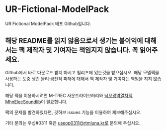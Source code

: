 # UR-Fictional-ModelPack
UR Fictional ModelPack 배포 Github입니다.

## 해당 README를 읽지 않음으로서 생기는 불이익에 대해서는 팩 제작자 및 기여자는 책임지지 않습니다. 꼭 읽어주세요.

Github에서 바로 다운로드 받지 마시고 릴리즈에 있는것을 받으십시오.
해당 모델팩을 사용하는 도중 생긴 물리·금전적 피해에 대해서 팩 제작자 및 기여자는 책임을 지지 않습니다.

해당 팩을 이용하시려면 M-TREC 사운드라이브러리와 [낙오광역열차팩](https://ntws.kr/modelpack/nopu/), [MhnElecSoundlib](https://ux.getuploader.com/Mhn_Elec/download/49)이 필요합니다.

팩의 문제를 발견하였다면, 깃허브 issues 기능을 이용하여 제보해주십시오.

기타 문의는 우섭#0311 혹은 useop0311@rtmluna.kr로 문의해 주십시오.
